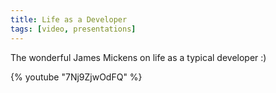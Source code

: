 ```yaml
---
title: Life as a Developer
tags: [video, presentations]
---
```


The wonderful James Mickens on life as a typical developer :)

{% youtube "7Nj9ZjwOdFQ" %}
